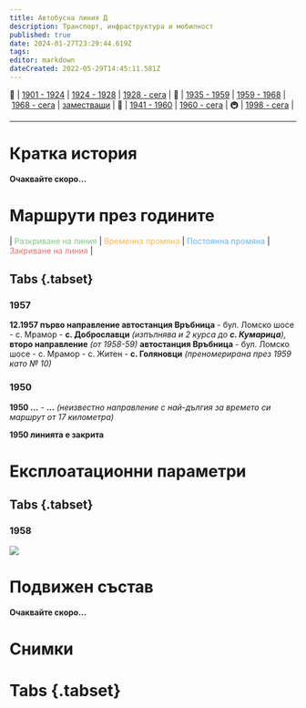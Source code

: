 ```yaml
---
title: Автобусна линия Д
description: Транспорт, инфраструктура и мобилност
published: true
date: 2024-01-27T23:29:44.619Z
tags: 
editor: markdown
dateCreated: 2022-05-29T14:45:11.581Z
---
```


🚋 | [1901 - 1924](/bg/public-transport/tram-routes-1901-1924) | [1924 - 1928](/bg/public-transport/tram-routes-1924-1928) | [1928 - сега](/bg/public-transport/tram-routes-1928-sega) | 🚌 | [1935 - 1959](/bg/public-transport/bus-routes-1935-1959) | [1959 - 1968](/bg/public-transport/bus-routes-1959-1968) | [1968 - сега](/bg/public-transport/bus-routes-1968-sega) | [заместващи](/bg/public-transport/bus-routes-replacement-services) | 🚎 | [1941 - 1960](/bg/public-transport/trolleybus-routes-1941-1960) | [1960 - сега](/bg/public-transport/trolleybus-routes-1960-sega) | 🚇 | [1998 - сега](/bg/public-transport/metro-routes) |

---

# Кратка история

**Очаквайте скоро…**


# Маршрути през годините
| <span style="color:#81C784">Разкриване на линия</span> | <span style="color:#FFB74D">Временна промяна</span> | <span style="color:#64B5F6">Постоянна промяна</span> | <span style="color:#E57373">Закриване на линия</span> |


## Tabs {.tabset}

### 1957
**12.1957 първо направление автостанция Връбница** - бул. Ломско шосе - с. Мрамор - **с. Доброславци** *(изпълнява и 2 курса до **с. Кумарица**),* **второ направление** *(от 1958-59)* **автостанция Връбница** - бул. Ломско шосе - с. Мрамор - с. Житен - **с. Голяновци** *(преномерирана през 1959 като № 10)*

### 1950
**1950 …** - **…** *(неизвестно направление с най-дългия за времето си маршрут от 17 километра)*

**1950 линията е закрита**





# Експлоатационни параметри

## Tabs {.tabset}
### 1958
<img src="http://46.10.181.183:1518/trinmo/literature/1958-patevoditel/1958-line%d0%94.jpg">

# **Подвижен състав**

**Очаквайте скоро…**

# Снимки
  
# Tabs {.tabset}

